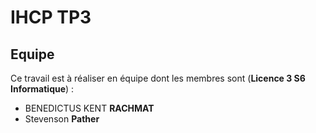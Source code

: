 # IHCP TP3

## Equipe

Ce travail est à réaliser en équipe dont les membres sont (**Licence 3 S6 Informatique**) :

- BENEDICTUS KENT **RACHMAT**
- Stevenson **Pather**
